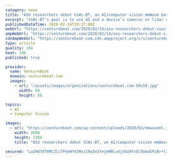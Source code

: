 ```yaml
---
category: news
title: "ASU researchers debut ViWi-BT, an AI/computer vision mmWave beam guide"
excerpt: "ViWi-BT’s goal is to use AI and a device’s cameras or lidar capabilities to identify physical impediments and advantages for the beam targeting process, enabling “vision-aided wireless communications.” In short, a system with ViWi-BT capabilities will learn about its 3D environment using a database of previously transmitted millimeter ..."
publishedDateTime: 2020-02-14T19:37:00Z
webUrl: "https://venturebeat.com/2020/02/14/asu-researchers-debut-viwi-bt-an-ai-computer-vision-mmwave-beam-guide/"
ampWebUrl: "https://venturebeat.com/2020/02/14/asu-researchers-debut-viwi-bt-an-ai-computer-vision-mmwave-beam-guide/amp/"
cdnAmpWebUrl: "https://venturebeat-com.cdn.ampproject.org/c/s/venturebeat.com/2020/02/14/asu-researchers-debut-viwi-bt-an-ai-computer-vision-mmwave-beam-guide/amp/"
type: article
quality: 104
heat: 106
published: true

provider:
  name: VentureBeat
  domain: venturebeat.com
  images:
    - url: "/assets/images/organizations/venturebeat.com-50x50.jpg"
      width: 50
      height: 50

topics:
  - AI
  - Computer Vision

images:
  - url: "https://venturebeat.com/wp-content/uploads/2020/02/mmwaveml.jpg?fit=2608%2C1304&strip=all"
    width: 2608
    height: 1304
    title: "ASU researchers debut ViWi-BT, an AI/computer vision mmWave beam guide"

secured: "La2H07OT6MCZCs7P4eWY43Mxz19wIm1YejmRRLvdjVGUXFxEC9UmoEPiBr+l3ZoXQIhrAQywCIte1D0TV9QiDs0+f7VrUHeJaeOlN/yPMVdGbtZgNIVukK+Mv4wnivEFtjIEWH535LgFYXTlE6Y01+sM7MIscPKGvZAodM7+OLvDDynbEgQXixLh9+9a9W2iky1kNjbRrLa6OHTlbC7CfNf0g+uO1V5fakVQn3R6TKiKLWPYGNnUFes9BcR/1Bd3m9N8Fp57V4PARlUjJ7fSbbajDmfmVmqF75Ci6C5JRLvjTPc1hI2IVej8nfGKI+ANmSC76IWL83485x4zM6+ZO1nxJcQdPqzSBTkxxNWjpp1hsIb8opN6lbFfDMg6qMqXo08vWca+gT42lgZ1HaOIIZvbdQ/UfTGzEZA/tuW4ymm42cqXa1iBRPB1V91V0WpKiDXDOJ5G2Axn4NhnEjSt4iAxiGC2DHVKvGRjeUtGKyY=;MlBpNDU8j9LiddHfQvMOow=="
---
```


